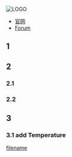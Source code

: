 ![LOGO](https://www.proxmox.com/images/proxmox/Proxmox_logo_standard_hex_400px.png)
* [官网](https://www.proxmox.com/)
* [Forum](https://forum.proxmox.com/)

## 1
## 2
### 2.1
### 2.2
## 3
### 3.1 add Temperature
[filename](custome/Add_temperature.md ':include')

